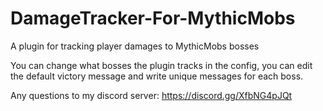 # DamageTracker-For-MythicMobs
A plugin for tracking player damages to MythicMobs bosses

You can change what bosses the plugin tracks in the config, you can edit the default victory message and write unique messages for each boss.


Any questions to my discord server: https://discord.gg/XfbNG4pJQt
